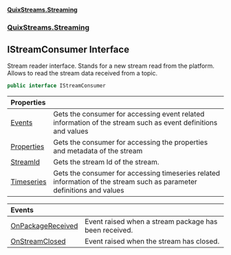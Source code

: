 #### [QuixStreams.Streaming](index.md 'index')
### [QuixStreams.Streaming](QuixStreams.Streaming.md 'QuixStreams.Streaming')

## IStreamConsumer Interface

Stream reader interface. Stands for a new stream read from the platform.  
Allows to read the stream data received from a topic.

```csharp
public interface IStreamConsumer
```

| Properties | |
| :--- | :--- |
| [Events](IStreamConsumer.Events.md 'QuixStreams.Streaming.IStreamConsumer.Events') | Gets the consumer for accessing event related information of the stream such as event definitions and values |
| [Properties](IStreamConsumer.Properties.md 'QuixStreams.Streaming.IStreamConsumer.Properties') | Gets the consumer for accessing the properties and metadata of the stream |
| [StreamId](IStreamConsumer.StreamId.md 'QuixStreams.Streaming.IStreamConsumer.StreamId') | Gets the stream Id of the stream. |
| [Timeseries](IStreamConsumer.Timeseries.md 'QuixStreams.Streaming.IStreamConsumer.Timeseries') | Gets the consumer for accessing timeseries related information of the stream such as parameter definitions and values |

| Events | |
| :--- | :--- |
| [OnPackageReceived](IStreamConsumer.OnPackageReceived.md 'QuixStreams.Streaming.IStreamConsumer.OnPackageReceived') | Event raised when a stream package has been received. |
| [OnStreamClosed](IStreamConsumer.OnStreamClosed.md 'QuixStreams.Streaming.IStreamConsumer.OnStreamClosed') | Event raised when the stream has closed. |
